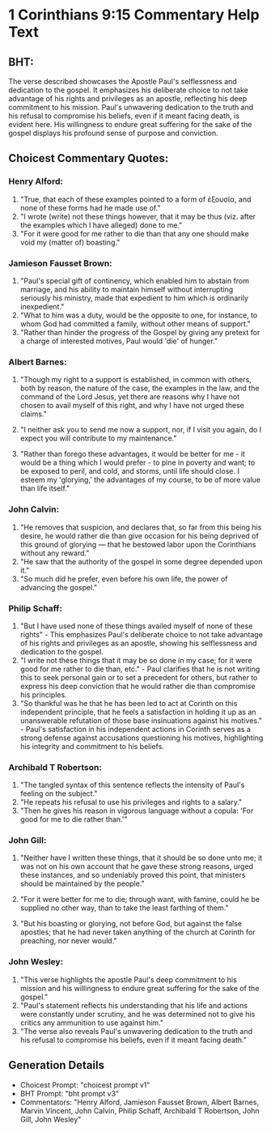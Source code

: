 # 1 Corinthians 9:15 Commentary Help Text

## BHT:
The verse described showcases the Apostle Paul's selflessness and dedication to the gospel. It emphasizes his deliberate choice to not take advantage of his rights and privileges as an apostle, reflecting his deep commitment to his mission. Paul's unwavering dedication to the truth and his refusal to compromise his beliefs, even if it meant facing death, is evident here. His willingness to endure great suffering for the sake of the gospel displays his profound sense of purpose and conviction.

## Choicest Commentary Quotes:
### Henry Alford:
1. "True, that each of these examples pointed to a form of ἐξουσία, and none of these forms had he made use of."
2. "I wrote (write) not these things however, that it may be thus (viz. after the examples which I have alleged) done to me."
3. "For it were good for me rather to die than that any one should make void my (matter of) boasting."

### Jamieson Fausset Brown:
1. "Paul's special gift of continency, which enabled him to abstain from marriage, and his ability to maintain himself without interrupting seriously his ministry, made that expedient to him which is ordinarily inexpedient."
2. "What to him was a duty, would be the opposite to one, for instance, to whom God had committed a family, without other means of support."
3. "Rather than hinder the progress of the Gospel by giving any pretext for a charge of interested motives, Paul would 'die' of hunger."

### Albert Barnes:
1. "Though my right to a support is established, in common with others, both by reason, the nature of the case, the examples in the law, and the command of the Lord Jesus, yet there are reasons why I have not chosen to avail myself of this right, and why I have not urged these claims." 

2. "I neither ask you to send me now a support, nor, if I visit you again, do I expect you will contribute to my maintenance."

3. "Rather than forego these advantages, it would be better for me - it would be a thing which I would prefer - to pine in poverty and want; to be exposed to peril, and cold, and storms, until life should close. I esteem my 'glorying,' the advantages of my course, to be of more value than life itself."

### John Calvin:
1. "He removes that suspicion, and declares that, so far from this being his desire, he would rather die than give occasion for his being deprived of this ground of glorying — that he bestowed labor upon the Corinthians without any reward."
2. "He saw that the authority of the gospel in some degree depended upon it."
3. "So much did he prefer, even before his own life, the power of advancing the gospel."

### Philip Schaff:
1. "But I have used none of these things availed myself of none of these rights" - This emphasizes Paul's deliberate choice to not take advantage of his rights and privileges as an apostle, showing his selflessness and dedication to the gospel.
2. "I write not these things that it may be so done in my case; for it were good for me rather to die than, etc." - Paul clarifies that he is not writing this to seek personal gain or to set a precedent for others, but rather to express his deep conviction that he would rather die than compromise his principles.
3. "So thankful was he that he has been led to act at Corinth on this independent principle, that he feels a satisfaction in holding it up as an unanswerable refutation of those base insinuations against his motives." - Paul's satisfaction in his independent actions in Corinth serves as a strong defense against accusations questioning his motives, highlighting his integrity and commitment to his beliefs.

### Archibald T Robertson:
1. "The tangled syntax of this sentence reflects the intensity of Paul's feeling on the subject."
2. "He repeats his refusal to use his privileges and rights to a salary."
3. "Then he gives his reason in vigorous language without a copula: 'For good for me to die rather than.'"

### John Gill:
1. "Neither have I written these things, that it should be so done unto me; it was not on his own account that he gave these strong reasons, urged these instances, and so undeniably proved this point, that ministers should be maintained by the people." 

2. "For it were better for me to die; through want, with famine, could he be supplied no other way, than to take the least farthing of them." 

3. "But his boasting or glorying, not before God, but against the false apostles; that he had never taken anything of the church at Corinth for preaching, nor never would."

### John Wesley:
1. "This verse highlights the apostle Paul's deep commitment to his mission and his willingness to endure great suffering for the sake of the gospel."
2. "Paul's statement reflects his understanding that his life and actions were constantly under scrutiny, and he was determined not to give his critics any ammunition to use against him."
3. "The verse also reveals Paul's unwavering dedication to the truth and his refusal to compromise his beliefs, even if it meant facing death."


## Generation Details
- Choicest Prompt: "choicest prompt v1"
- BHT Prompt: "bht prompt v3"
- Commentators: "Henry Alford, Jamieson Fausset Brown, Albert Barnes, Marvin Vincent, John Calvin, Philip Schaff, Archibald T Robertson, John Gill, John Wesley"
